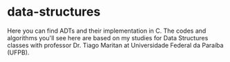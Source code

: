 # data-structures
Here you can find ADTs and their implementation in C. The codes and algorithms you'll see here are based on my studies for Data Structures classes with professor Dr.  Tiago Maritan at Universidade Federal da Paraíba (UFPB).
